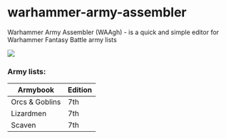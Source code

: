 # warhammer-army-assembler

Warhammer Army Assembler (WAAgh) - is a quick and simple editor for Warhammer Fantasy Battle army lists

![](https://s8.hostingkartinok.com/uploads/images/2020/01/6553a7246c02cdb142c83c421d854a41.png)

### Army lists:

| Armybook | Edition |
| ------------- | ------------- |
| Orcs & Goblins | 7th |
| Lizardmen | 7th |
| Scaven | 7th |
